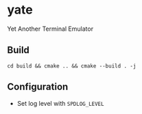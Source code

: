 # yate

Yet Another Terminal Emulator

## Build

`cd build && cmake .. && cmake --build . -j`

## Configuration

- Set log level with `SPDLOG_LEVEL`
